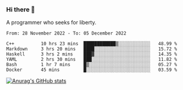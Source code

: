 ### Hi there 👋

<!--
**shejialuo/shejialuo** is a ✨ _special_ ✨ repository because its `README.md` (this file) appears on your GitHub profile.

Here are some ideas to get you started:

- 🔭 I’m currently working on ...
- 🌱 I’m currently learning ...
- 👯 I’m looking to collaborate on ...
- 🤔 I’m looking for help with ...
- 💬 Ask me about ...
- 📫 How to reach me: ...
- 😄 Pronouns: ...
- ⚡ Fun fact: ...
-->

A programmer who seeks for liberty.

<!--START_SECTION:waka-->

```text
From: 28 November 2022 - To: 05 December 2022

C++          10 hrs 23 mins  ████████████▒░░░░░░░░░░░░   48.99 %
Markdown     3 hrs 20 mins   ████░░░░░░░░░░░░░░░░░░░░░   15.72 %
Haskell      3 hrs 2 mins    ███▓░░░░░░░░░░░░░░░░░░░░░   14.35 %
YAML         2 hrs 30 mins   ███░░░░░░░░░░░░░░░░░░░░░░   11.82 %
Bash         1 hr 7 mins     █▒░░░░░░░░░░░░░░░░░░░░░░░   05.27 %
Docker       45 mins         █░░░░░░░░░░░░░░░░░░░░░░░░   03.59 %
```

<!--END_SECTION:waka-->

[![Anurag's GitHub stats](https://github-readme-stats.vercel.app/api?username=shejialuo&show_icons=true&theme=dracula)](https://github.com/anuraghazra/github-readme-stats)
